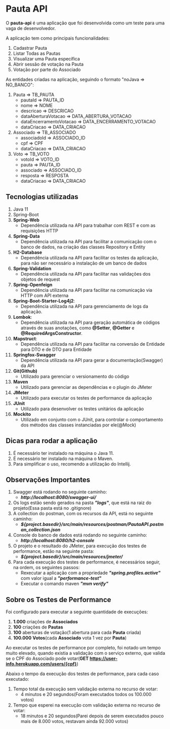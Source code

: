 # Pauta API

O **pauta-api** é uma aplicação que foi desenvolvida como um teste para uma vaga de desenvolvedor.

A aplicação tem como principais funcionalidades:
1. Cadastrar Pauta
2. Listar Todas as Pautas
3. Visualizar uma Pauta específica
4. Abrir sessão de votação na Pauta
5. Votação por parte do Associado

As entidades criadas na aplicação, seguindo o formato "noJava => NO_BANCO":
1. Pauta => TB_PAUTA
    - pautaId => PAUTA_ID
    - nome => NOME
    - descricao => DESCRICAO
    - dataAberturaVotacao => DATA_ABERTURA_VOTACAO
    - dataEncerramentoVotacao => DATA_ENCERRAMENTO_VOTACAO 
    - dataCriacao => DATA_CRIACAO
2. Associado => TB_ASSOCIADO
    - associadoId => ASSOCIADO_ID
    - cpf => CPF
    - dataCriacao => DATA_CRIACAO
3. Voto => TB_VOTO
    - votoId => VOTO_ID
    - pauta => PAUTA_ID
    - associado => ASSOCIADO_ID
    - resposta => RESPOSTA
    - dataCriacao => DATA_CRIACAO

## Tecnologias utilizadas
1. Java 11
2. Spring-Boot
3. **Spring-Web**
    - Dependência utilizada na API para trabalhar com REST e com as requisições HTTP
4. **Spring-Data**
    - Dependência utilizada na API para facilitar a comunicação com o banco de dados, na criação das classes Repository e Entity
5. **H2-Database**
    - Dependência utilizada na API para facilitar os testes da aplicação, para não ser necessário a instalação de um banco de dados
6. **Spring-Validation**
    - Dependência utilizada na API para facilitar nas validações dos objetos de request
7. **Spring-Openfeign**
    - Dependência utilizada na API para facilitar na comunicação via HTTP com API externa
8. **Spring-Boot-Starter-Log4j2**:
    - Dependência utilizada na API para gerenciamento de logs da aplicação.
9. **Lombok**:
    - Dependência utilizada na API para geração automática de códigos através de suas anotações, como **@Setter**, **@Getter** e **@RequiredArgsConstructor**.
10. **Mapstruct**:
    - Dependência utilizada na API para facilitar na conversão de Entidade para DTO e de DTO para Entidade
11. **Springfox-Swagger**
    - Dependência utilizada na API para gerar a documentação(Swagger) da API
12. **Git(Github)**
    - Utilizado para gerenciar o versionamento do código
13. **Maven**
    - Utilizado para gerenciar as dependências e o plugin do JMeter
14. **JMeter**
    - Utilizado para executar os testes de performance da aplicação
15. **JUnit**
    - Utilizado para desenvolver os testes unitários da aplicação
16. **Mockito**
    - Utilizado em conjunto com o JUnit, para controlar o comportamento dos métodos das classes instanciadas por ele(@Mock)

## Dicas para rodar a aplicação
1. É necessário ter instalado na máquina o Java 11.
2. É necessário ter instalado na máquina o Maven.
3. Para simplificar o uso, recomendo a utilização do Intellij.

## Observações Importantes
1. Swagger está rodando no seguinte caminho:
    - ***http://localhost:8080/swagger-ui/***
2. Os logs estão sendo gerados na pasta ***"logs"***, que está na raiz do projeto(Essa pasta está no .gitignore)
3. A collection do postman, com os recursos da API, está no seguinte caminho:
    - ***${project.basedir}/src/main/resources/postman/PautaAPI.postman_collection.json***
4. Console do banco de dados está rodando no seguinte caminho:
    - ***http://localhost:8080/h2-console***
5. O projeto e o resultado do JMeter, para execução dos testes de performance, estão na seguinte pasta:
    - ***${project.basedir}/src/main/resources/jmeter/***
6. Para cada execução dos testes de performance, é necessários seguir, na ordem, os seguintes passos:
    - Rexecutar a aplicação com a propriedade ***"spring.profiles.active"*** com valor igual a ***"performance-test"***
    - Executar o comando maven ***"mvn verify"***

## Sobre os Testes de Performance
Foi configurado para executar a seguinte quantidade de execuções:
1. **1.000** criações de **Associados**
2. **100** criações de **Pautas**
3. **100** aberturas de votação(1 abertura para cada **Pauta** criada)
4. **100.000** **Votos**(cada **Associado** vota 1 vez por **Pauta**)

Ao executar os testes de performance por completo, foi notado um tempo muito elevado, quando existia a validação com o serviço externo, que valida se o CPF do Associado pode votar(**GET https://user-info.herokuapp.com/users/{cpf}**)

Abaixo o tempo da execução dos testes de performance, para cada caso executado:
1. Tempo total da execução sem validação externa no recurso de votar:
    - 4 minutos e 20 segundos(Foram executados todos os 100.000 votos)
2. Tempo que esperei na execução com validação externa no recurso de votar:
    - 18 minutos e 20 segundos(Parei depois de serem executados pouco mais de 8.000 votos, restavam ainda 92.000 votos)